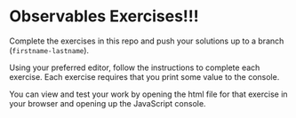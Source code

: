 # Observables Exercises!!!

Complete the exercises in this repo and push your solutions up to a branch (`firstname-lastname`). 

Using your preferred editor, follow the instructions to complete each exercise. Each exercise requires that you print some value to the console.

You can view and test your work by opening the html file for that exercise in your browser and opening up the JavaScript console. 
